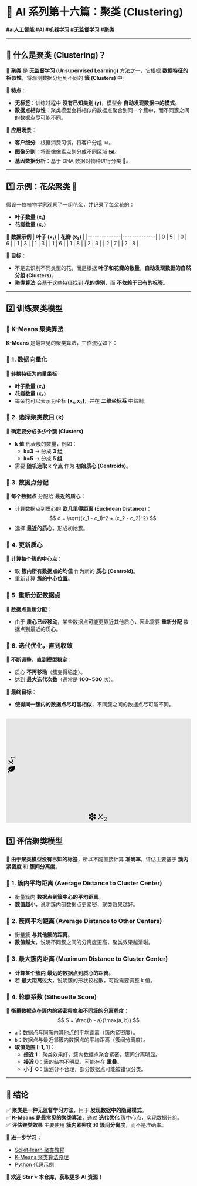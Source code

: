 # 🎯 AI 系列第十六篇：聚类 (Clustering)  

**#ai人工智能 #AI #机器学习 #无监督学习 #聚类**  

---

## 📌 什么是聚类 (Clustering)？  

📌 **聚类** 是 **无监督学习 (Unsupervised Learning)** 方法之一，它根据 **数据特征的相似性**，将观测数据分组到不同的 **簇 (Clusters)** 中。

📌 **特点**：
- **无标签**：训练过程中 **没有已知类别 (y)**，模型会 **自动发现数据中的模式**。
- **数据点相似性**：聚类模型会将相似的数据点聚合到同一个簇中，而不同簇之间的数据点尽可能不同。

📌 **应用场景**：
- **客户细分**：根据消费习惯，将客户分组 📊。
- **图像分割**：将图像像素点划分成不同区域 🖼️。
- **基因数据分析**：基于 DNA 数据对物种进行分类 🧬。

---

## 1️⃣ 示例：花朵聚类 🌺  

假设一位植物学家观察了一组花朵，并记录了每朵花的：
- **叶子数量 (x₁)**
- **花瓣数量 (x₂)**

📌 **数据示例**
| **叶子 (x₁)** | **花瓣 (x₂)** |
|--------------|--------------|
| 0            | 5            |
| 0            | 6            |
| 1            | 3            |
| 1            | 3            |
| 1            | 6            |
| 1            | 8            |
| 2            | 3            |
| 2            | 7            |
| 2            | 8            |

📌 **目标**：
- 不是去识别不同类型的花，而是根据 **叶子和花瓣的数量**，**自动发现数据的自然分组 (Clusters)**。
- **聚类算法** 会基于这些特征找到 **花的类别**，而 **不依赖于已有的标签**。

---

## 2️⃣ 训练聚类模型  

### **📌 K-Means 聚类算法**
**K-Means** 是最常见的聚类算法，工作流程如下：

### **📌 1. 数据向量化**
📌 **转换特征为向量坐标**
- **叶子数量 (x₁)**
- **花瓣数量 (x₂)**
- 每朵花可以表示为坐标 **[x₁, x₂]**，并在 **二维坐标系** 中绘制。

### **📌 2. 选择聚类数目 (k)**
📌 **确定要分成多少个簇 (Clusters)**
- **k 值** 代表簇的数量，例如：
  - **k=3** → 分成 **3 组**
  - **k=5** → 分成 **5 组**
- 需要 **随机选取 k 个点** 作为 **初始质心 (Centroids)**。

### **📌 3. 数据点分配**
📌 **每个数据点** 分配给 **最近的质心**：
- 计算数据点到质心的 **欧几里得距离 (Euclidean Distance)**：
  $$
  d = \sqrt{(x_1 - c_1)^2 + (x_2 - c_2)^2}
  $$
- 选择 **最近的质心**，形成初始簇。

### **📌 4. 更新质心**
📌 **计算每个簇的中心点**：
- 取 **簇内所有数据点的均值** 作为新的 **质心 (Centroid)**。
- 重新计算 **簇的中心位置**。

### **📌 5. 重新分配数据点**
📌 **数据点重新分配**：
- 由于 **质心已经移动**，某些数据点可能更靠近其他质心，因此需要 **重新分配** 数据点到最近的质心。

### **📌 6. 迭代优化，直到收敛**
📌 **不断调整，直到模型稳定**：
- 质心 **不再移动**（簇变得稳定）。
- 达到 **最大迭代次数**（通常是 **100~500** 次）。

📌 **最终目标**：
- **使得同一簇内的数据点尽可能相似**，不同簇之间的数据点尽可能不同。

![过程](/learning-notes/materials/clustering.gif)  
---

## 3️⃣ 评估聚类模型  

📌 **由于聚类模型没有已知的标签**，所以不能直接计算 **准确率**，评估主要基于 **簇内紧密度** 和 **簇间分离度**。

### **📌 1. 簇内平均距离 (Average Distance to Cluster Center)**
- 衡量簇内 **数据点到簇中心的平均距离**。
- **数值越小**，说明簇内部数据点更紧密，聚类效果越好。

### **📌 2. 簇间平均距离 (Average Distance to Other Centers)**
- 衡量簇 **与其他簇的距离**。
- **数值越大**，说明不同簇之间的分离度更高，聚类效果越清晰。

### **📌 3. 最大簇内距离 (Maximum Distance to Cluster Center)**
- **计算某个簇内** **最远的数据点到质心的距离**。
- 若 **最大距离过大**，说明簇的形状较松散，可能需要调整 k 值。

### **📌 4. 轮廓系数 (Silhouette Score)**
📌 **衡量数据点在簇内的紧密程度和不同簇的分离程度**：
$$
S = \frac{b - a}{\max(a, b)}
$$
- `a`：数据点与同簇内其他点的平均距离（簇内紧密度）。
- `b`：数据点与最近邻簇内数据点的平均距离（簇间分离度）。
- **取值范围 [-1, 1]**：
  - **接近 1**：聚类效果好，簇内数据点聚合紧密，簇间分离明显。
  - **接近 0**：簇的结构不明显，可能存在 **重叠**。
  - **小于 0**：簇划分不合理，部分数据点可能被错误分类。

---

## 🎯 结论  

✅ **聚类是一种无监督学习方法**，用于 **发现数据中的隐藏模式**。  
✅ **K-Means 是最常见的聚类算法**，通过 **迭代优化** 簇中心点，实现数据分组。  
✅ **评估聚类效果** 主要使用 **簇内紧密度** 和 **簇间分离度**，而不是准确率。  

🔗 **进一步学习**：
- [Scikit-learn 聚类教程](https://scikit-learn.org/stable/modules/clustering.html)  
- [K-Means 聚类算法原理](https://en.wikipedia.org/wiki/K-means_clustering)  
- [Python 代码示例](https://scikit-learn.org/stable/modules/generated/sklearn.cluster.KMeans.html)  

📢 **欢迎 Star ⭐ 本仓库，获取更多 AI 资源！**
